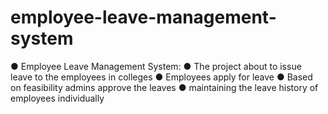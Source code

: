 # employee-leave-management-system
 ●	Employee Leave Management System: ●	The project about to issue leave to the employees in colleges ●	Employees apply for leave ●	Based on feasibility admins approve the leaves  ●	maintaining the leave history of employees individually
